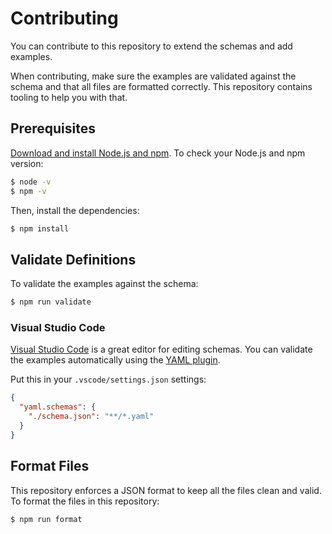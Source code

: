 # Contributing

You can contribute to this repository to extend the schemas and add examples.

When contributing, make sure the examples are validated against the schema and that all files are formatted correctly. This repository contains tooling to help you with that.

## Prerequisites

[Download and install Node.js and npm](https://docs.npmjs.com/downloading-and-installing-node-js-and-npm). To check your Node.js and npm version:

```bash
$ node -v
$ npm -v
```

Then, install the dependencies:

```bash
$ npm install
```

## Validate Definitions

To validate the examples against the schema:

```bash
$ npm run validate
```

### Visual Studio Code

[Visual Studio Code](https://code.visualstudio.com/) is a great editor for editing schemas. You can validate the examples automatically using the [YAML plugin](https://marketplace.visualstudio.com/items?itemName=redhat.vscode-yaml).

Put this in your `.vscode/settings.json` settings:

```json
{
  "yaml.schemas": {
    "./schema.json": "**/*.yaml"
  }
}
```

## Format Files

This repository enforces a JSON format to keep all the files clean and valid. To format the files in this repository:

```bash
$ npm run format
```
